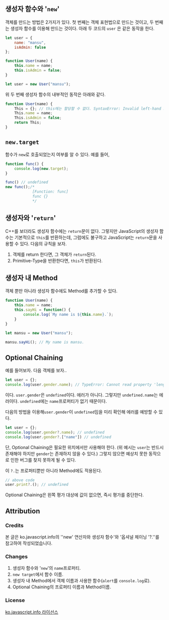 ## 생성자 함수와 '`new`'

객체를 만드는 방법은 2가지가 있다. 첫 번째는 객체 표현법으로 만드는 것이고, 두 번째는 생성자 함수를 이용해 만드는 것이다. 아래 두 코드의 `user` 은 같은 동작을 한다.

```javascript
let user = {
    name: "mansu",
    isAdmin: false
};
```

```javascript
function User(name) {
    this.name = name;
    this.isAdmin = false;
}

let user = new User("mansu");
```

위 두 번째 생성자 함수의 내부적인 동작은 아래와 같다.

```javascript
function User(name) {
    This = {}; // this에는 할당할 수 없다. SyntaxError: Invalid left-hand side in assignment
    This.name = name;
    This.isAdmin = false;
    return This;
}
```

## `new.target`

함수가 `new`로 호출되었는지 여부를 알 수 있다. 예를 들어,

```javascript
function func() {
    console.log(new.target);
}

func() // undefined
new func();/*
            [Function: func]
            func {}
            */
```

## 생성자와 '`return`'

C++를 보더라도 생성자 함수에는 `return`문이 없다. 그렇지만 JavaScript의 생성자 함수는 기본적으로 `this`를 반환하는데, 그럼에도 불구하고 JavaScript는 `return`문을 사용할 수 있다. 다음의 규칙을 보자.

1. 객체를 return 한다면, 그 객체가 `return`된다.
2. Primitive-Type을 반환한다면, `this`가 반환된다.

## 생성자 내 Method

객체 뿐만 아니라 생성자 함수에도 Method를 추가할 수 있다.

```javascript
function User(name) {
    this.name = name;
    this.sayHi = function() {
        console.log(`My name is ${this.name}.`);
    }
}

let mansu = new User("mansu");

mansu.sayHi(); // My name is mansu.
```

## Optional Chaining

예를 들어보자. 다음 객체를 보자..

```javascript
let user = {};
console.log(user.gender.name); // TypeError: Cannot read property 'length' of undefined
```

이다. `user.gender`은 `undefined`이다. 에러가 아니다. 그렇지만 `undefined.name`는 에러이다. `undefined`에는 `name`프로퍼티가 없기 때문이다.

다음의 방법을 이용해`user.gender`이 `undefined`임을 미리 확인해 에러를 예방할 수 있다.

```javascript
let user = {};
console.log(user.gender?.name); // undefined
console.log(user.gender?.["name"]) // undefined
```

단, Optional Chaining은 필요한 위치에서만 사용해야 한다. (위 예시는 `user`는  반드시 존재해야 하지만 `gender`는 존재하지 않을 수 있다.) 그렇지 않으면 예상치 못한 동작으로 인한 버그를 찾지 못하게 될 수 있다.

이 `?.`는 프로퍼티뿐만 아니라 Method에도 적용된다.

```javascript
// above code
user.print?.(); // undefined
```

Optional Chaining은 왼쪽 평가 대상에 값이 없으면, 즉시 평가를 중단한다.

## Attribution

### Credits

본 글은 ko.javascript.info의 ''new' 연산자와 생성자 함수'와 '옵셔널 체이닝 '?.''를 참고하여 작성되었습니다.

### Changes

1. 생성자 함수와 '`new`'의 `name`프로퍼티.
2. `new target`에서 함수 이름.
3. 생성자 내 Method에서 객체 이름과 사용한 함수(`alert`를 `console.log`로).
4. Optional Chaining의 프로퍼티 이름과 Method이름.

### License

[ko.javascript.info 라이선스](https://github.com/javascript-tutorial/ko.javascript.info/blob/master/LICENSE.md)
